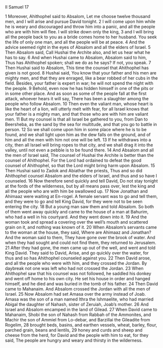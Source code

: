 II Samuel 17

1	Moreover, Ahithophel said to Absalom, Let me choose twelve thousand men, and I will arise and pursue David tonight.
2	I will come upon him while he is weary and discouraged and throw him into a panic, and all the people who are with him will flee. I will strike down only the king,
3	and I will bring all the people back to you as a bride comes home to her husband. You seek the life of only one man, and all the people will be at peace.
4	And the advice seemed right in the eyes of Absalom and all the elders of Israel.
5	Then Absalom said, Call Hushai the Archite also, and let us hear what he has to say.
6	And when Hushai came to Absalom, Absalom said to him, Thus has Ahithophel spoken; shall we do as he says? If not, you speak.
7	Then Hushai said to Absalom, This time the counsel that Ahithophel has given is not good.
8	Hushai said, You know that your father and his men are mighty men, and that they are enraged, like a bear robbed of her cubs in the field. Besides, your father is expert in war; he will not spend the night with the people.
9	Behold, even now he has hidden himself in one of the pits or in some other place. And as soon as some of the people fall at the first attack, whoever hears it will say, There has been a slaughter among the people who follow Absalom.
10	Then even the valiant man, whose heart is like the heart of a lion, will utterly melt with fear, for all Israel knows that your father is a mighty man, and that those who are with him are valiant men.
11	But my counsel is that all Israel be gathered to you, from Dan to Beersheba, as the sand by the sea for multitude, and that you go to battle in person.
12	So we shall come upon him in some place where he is to be found, and we shall light upon him as the dew falls on the ground, and of him and all the men with him not one will be left.
13	If he withdraws into a city, then all Israel will bring ropes to that city, and we shall drag it into the valley, until not even a pebble is to be found there.
14	And Absalom and all the men of Israel said, The counsel of Hushai the Archite is better than the counsel of Ahithophel. For the Lord had ordained to defeat the good counsel of Ahithophel, so that the Lord might bring harm upon Absalom.
15	Then Hushai said to Zadok and Abiathar the priests, Thus and so did Ahithophel counsel Absalom and the elders of Israel, and thus and so have I counseled.
16	Now therefore send quickly and tell David, Do not stay tonight at the fords of the wilderness, but by all means pass over, lest the king and all the people who are with him be swallowed up.
17	Now Jonathan and Ahimaaz were waiting at En-rogel. A female servant was to go and tell them, and they were to go and tell King David, for they were not to be seen entering the city.
18	But a young man saw them and told Absalom. So both of them went away quickly and came to the house of a man at Bahurim, who had a well in his courtyard. And they went down into it.
19	And the woman took and spread a covering over the well’s mouth and scattered grain on it, and nothing was known of it.
20	When Absalom’s servants came to the woman at the house, they said, Where are Ahimaaz and Jonathan? And the woman said to them, They have gone over the brook of water. And when they had sought and could not find them, they returned to Jerusalem.
21	After they had gone, the men came up out of the well, and went and told King David. They said to David, Arise, and go quickly over the water, for thus and so has Ahithophel counseled against you.
22	Then David arose, and all the people who were with him, and they crossed the Jordan. By daybreak not one was left who had not crossed the Jordan.
23	When Ahithophel saw that his counsel was not followed, he saddled his donkey and went off home to his own city. He set his house in order and hanged himself, and he died and was buried in the tomb of his father.
24	Then David came to Mahanaim. And Absalom crossed the Jordan with all the men of Israel.
25	Now Absalom had set Amasa over the army instead of Joab. Amasa was the son of a man named Ithra the Ishmaelite, who had married Abigal the daughter of Nahash, sister of Zeruiah, Joab’s mother.
26	And Israel and Absalom encamped in the land of Gilead.
27	When David came to Mahanaim, Shobi the son of Nahash from Rabbah of the Ammonites, and Machir the son of Ammiel from Lo-debar, and Barzillai the Gileadite from Rogelim,
28	brought beds, basins, and earthen vessels, wheat, barley, flour, parched grain, beans and lentils,
29	honey and curds and sheep and cheese from the herd, for David and the people with him to eat, for they said, The people are hungry and weary and thirsty in the wilderness.

